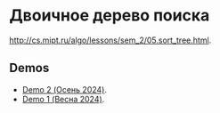 # Двоичное дерево поиска

http://cs.mipt.ru/algo/lessons/sem_2/05.sort_tree.html.

## Demos

* [Demo 2 (Осень 2024)](./demo/B-Tree.ipynb).
* [Demo 1 (Весна 2024)](./demo/IsBinTree.ipynb).
